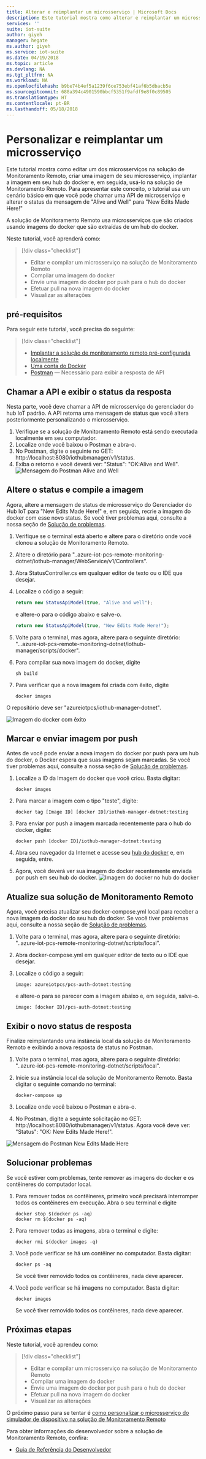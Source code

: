 ```yaml
---
title: Alterar e reimplantar um microsserviço | Microsoft Docs
description: Este tutorial mostra como alterar e reimplantar um microsserviço no Monitoramento Remoto
services: ''
suite: iot-suite
author: giyeh
manager: hegate
ms.author: giyeh
ms.service: iot-suite
ms.date: 04/19/2018
ms.topic: article
ms.devlang: NA
ms.tgt_pltfrm: NA
ms.workload: NA
ms.openlocfilehash: b9be74b4ef5a1239f6ce753ebf41af6b5dbacb5e
ms.sourcegitcommit: 688a394c4901590bbcf5351f9afdf9e8f0c89505
ms.translationtype: HT
ms.contentlocale: pt-BR
ms.lasthandoff: 05/18/2018
---
```

# <a name="customize-and-redeploy-a-microservice"></a>Personalizar e reimplantar um microsserviço

Este tutorial mostra como editar um dos microsserviços na solução de Monitoramento Remoto, criar uma imagem de seu microsserviço, implantar a imagem em seu hub do docker e, em seguida, usá-lo na solução de Monitoramento Remoto. Para apresentar este conceito, o tutorial usa um cenário básico em que você pode chamar uma API de microsserviço e alterar o status da mensagem de "Alive and Well" para "New Edits Made Here!"

A solução de Monitoramento Remoto usa microsserviços que são criados usando imagens do docker que são extraídas de um hub do docker. 

Neste tutorial, você aprenderá como:

>[!div class="checklist"]
> * Editar e compilar um microsserviço na solução de Monitoramento Remoto
> * Compilar uma imagem do docker
> * Envie uma imagem do docker por push para o hub do docker
> * Efetuar pull na nova imagem do docker
> * Visualizar as alterações 

## <a name="prerequisites"></a>pré-requisitos

Para seguir este tutorial, você precisa do seguinte:

>[!div class="checklist"]
> * [Implantar a solução de monitoramento remoto pré-configurada localmente](../iot-accelerators/iot-accelerators-remote-monitoring-deploy-local.md)
> * [Uma conta do Docker](https://hub.docker.com/)
> * [Postman](https://www.getpostman.com/) — Necessário para exibir a resposta de API

## <a name="call-the-api-and-view-response-status"></a>Chamar a API e exibir o status da resposta

Nesta parte, você deve chamar a API de microsserviço do gerenciador do hub IoT padrão. A API retorna uma mensagem de status que você altera posteriormente personalizando o microsserviço.

1. Verifique se a solução de Monitoramento Remoto está sendo executada localmente em seu computador.
2. Localize onde você baixou o Postman e abra-o.
3. No Postman, digite o seguinte no GET: http://localhost:8080/iothubmanager/v1/status.
4. Exiba o retorno e você deverá ver: "Status": "OK:Alive and Well".
![Mensagem do Postman Alive and Well](media/iot-suite-microservices-example/postman-alive-well.png)

## <a name="change-the-status-and-build-the-image"></a>Altere o status e compile a imagem

Agora, altere a mensagem de status de microsserviço do Gerenciador do Hub IoT para "New Edits Made Here!" e, em seguida, recrie a imagem do docker com esse novo status. Se você tiver problemas aqui, consulte a nossa seção de [Solução de problemas](#Troubleshoot).

1. Verifique se o terminal está aberto e altere para o diretório onde você clonou a solução de Monitoramento Remoto. 
2. Altere o diretório para "..azure-iot-pcs-remote-monitoring-dotnet/iothub-manager/WebService/v1/Controllers".
3. Abra StatusController.cs em qualquer editor de texto ou o IDE que desejar. 
4. Localize o código a seguir:

    ```javascript
    return new StatusApiModel(true, "Alive and well");
    ```

    e altere-o para o código abaixo e salve-o.

    ```javascript
    return new StatusApiModel(true, "New Edits Made Here!");
    ```

5. Volte para o terminal, mas agora, altere para o seguinte diretório: "...azure-iot-pcs-remote-monitoring-dotnet/iothub-manager/scripts/docker".
6. Para compilar sua nova imagem do docker, digite

    ```cmd/sh
    sh build
    ```

7. Para verificar que a nova imagem foi criada com êxito, digite

    ```cmd/sh
    docker images 
    ```

O repositório deve ser "azureiotpcs/iothub-manager-dotnet".

![Imagem do docker com êxito](media/iot-suite-microservices-example/successful-docker-image.png)

## <a name="tag-and-push-the-image"></a>Marcar e enviar imagem por push
Antes de você pode enviar a nova imagem do docker por push para um hub do docker, o Docker espera que suas imagens sejam marcadas. Se você tiver problemas aqui, consulte a nossa seção de [Solução de problemas](#Troubleshoot).

1. Localize a ID da Imagem do docker que você criou. Basta digitar:

    ```cmd/sh
    docker images
    ```

2. Para marcar a imagem com o tipo "teste", digite:

    ```cmd/sh
    docker tag [Image ID] [docker ID]/iothub-manager-dotnet:testing 
    ```

3. Para enviar por push a imagem marcada recentemente para o hub do docker, digite:

    ```cmd/sh
    docker push [docker ID]/iothub-manager-dotnet:testing
    ```

4. Abra seu navegador da Internet e acesse seu [hub do docker](https://hub.docker.com/) e, em seguida, entre.
5. Agora, você deverá ver sua imagem do docker recentemente enviada por push em seu hub do docker.
![Imagem do docker no hub do docker](media/iot-suite-microservices-example/docker-image-in-docker-hub.png)

## <a name="update-your-remote-monitoring-solution"></a>Atualize sua solução de Monitoramento Remoto
Agora, você precisa atualizar seu docker-compose.yml local para receber a nova imagem do docker do seu hub do docker. Se você tiver problemas aqui, consulte a nossa seção de [Solução de problemas](#Troubleshoot).

1. Volte para o terminal, mas agora, altere para o seguinte diretório: "..azure-iot-pcs-remote-monitoring-dotnet/scripts/local".
2. Abra docker-compose.yml em qualquer editor de texto ou o IDE que desejar.
3. Localize o código a seguir:

    ```docker
    image: azureiotpcs/pcs-auth-dotnet:testing
    ```

    e altere-o para se parecer com a imagem abaixo e, em seguida, salve-o.

    ```cmd/sh
    image: [docker ID]/pcs-auth-dotnet:testing
    ```

## <a name="view-the-new-response-status"></a>Exibir o novo status de resposta
Finalize reimplantando uma instância local da solução de Monitoramento Remoto e exibindo a nova resposta de status no Postman.

1. Volte para o terminal, mas agora, altere para o seguinte diretório: "..azure-iot-pcs-remote-monitoring-dotnet/scripts/local".
2. Inicie sua instância local da solução de Monitoramento Remoto. Basta digitar o seguinte comando no terminal:

    ```cmd/sh
    docker-compose up
    ```

3. Localize onde você baixou o Postman e abra-o.
4. No Postman, digite a seguinte solicitação no GET: http://localhost:8080/iothubmanager/v1/status. Agora você deve ver: "Status": "OK: New Edits Made Here!".

![Mensagem do Postman New Edits Made Here](media/iot-suite-microservices-example/new-postman-message.png)

## <a name="Troubleshoot"></a>Solucionar problemas

Se você estiver com problemas, tente remover as imagens do docker e os contêineres do computador local.

1. Para remover todos os contêineres, primeiro você precisará interromper todos os contêineres em execução. Abra o seu terminal e digite

    ```cmd/sh
    docker stop $(docker ps -aq)
    docker rm $(docker ps -aq)
    ```
    
2. Para remover todas as imagens, abra o terminal e digite: 

    ```cmd/sh
    docker rmi $(docker images -q)
    ```

3. Você pode verificar se há um contêiner no computador. Basta digitar:

    ```cmd/sh
    docker ps -aq 
    ```

    Se você tiver removido todos os contêineres, nada deve aparecer.

4. Você pode verificar se há imagens no computador. Basta digitar:

    ```cmd/sh
    docker images
    ```

    Se você tiver removido todos os contêineres, nada deve aparecer.

## <a name="next-steps"></a>Próximas etapas

Neste tutorial, você aprendeu como:

<!-- Repeat task list from intro -->
>[!div class="checklist"]
> * Editar e compilar um microsserviço na solução de Monitoramento Remoto
> * Compilar uma imagem do docker
> * Envie uma imagem do docker por push para o hub do docker
> * Efetuar pull na nova imagem do docker
> * Visualizar as alterações 

O próximo passo para se tentar é [como personalizar o microsserviço do simulador de dispositivo na solução de Monitoramento Remoto](iot-suite-remote-monitoring-test.md)

Para obter informações do desenvolvedor sobre a solução de Monitoramento Remoto, confira:

* [Guia de Referência do Desenvolvedor](https://github.com/Azure/azure-iot-pcs-remote-monitoring-dotnet/wiki/Developer-Reference-Guide)
<!-- Next tutorials in the sequence -->

